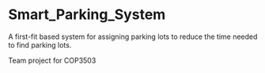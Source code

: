 # Smart_Parking_System
A first-fit based system for assigning parking lots to reduce the time needed to find parking lots.

Team project for COP3503
